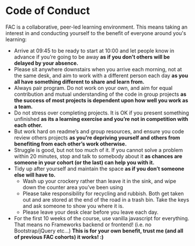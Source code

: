 # Code of Conduct

FAC is a collaborative, peer-led learning environment. This means taking an interest in and conducting yourself to the benefit of everyone around you's learning:

- Arrive at 09:45 to be ready to start at 10:00 and let people know in advance if you’re going to be away **as if you don’t others will be delayed by your absence.**
-  Please sit anywhere downstairs when you arrive each morning, not at the same desk, and aim to work with a different person each day **as you all have something different to share and learn from.**
- Always pair program. Do not work on your own, and aim for equal contribution and mutual understanding of the code in group projects **as the success of most projects is dependent upon how well you work as a team.**
- Do not stress over completing projects. It is OK if you present something unfinished **as its a learning exercise and you’re not in competition with each other.**
- But work hard on readme’s and group resources, and ensure you code review others projects **as you’re depriving yourself and others from benefiting from each other’s work otherwise.**
- Struggle is good, but not too much of it. If you cannot solve a problem within 20 minutes, stop and talk to somebody about it **as chances are someone in your cohort (or the last) can help you with it.**
- Tidy up after yourself and maintain the space **as if you don’t someone else will have to.**
  * Wash up your crockery rather than leave it in the sink, and wipe down the counter area you’ve been using
  * Please take responsibility for recycling and rubbish. Both get taken out and are stored at the end of the road in a trash bin. Take the keys and ask someone to show you where it is.
  * Please leave your desk clear before you leave each day.
- For the first 10 weeks of the course, use vanilla javascript for everything. That means no Frameworks backend or frontend! (i.e. no Bootstrap/jQuery etc...) **This is for your own benefit, trust me (and all of previous FAC cohorts) it works! :)**
